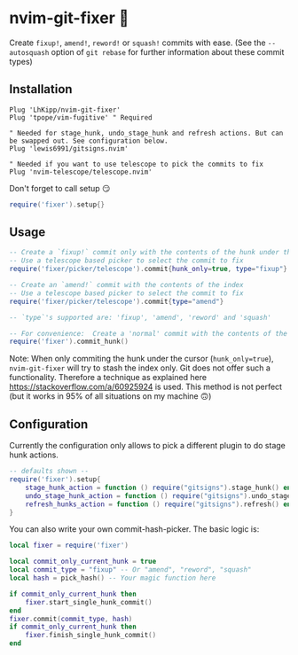 # nvim-git-fixer :wrench:

Create `fixup!`, `amend!`, `reword!` or `squash!` commits with ease. (See the `--autosquash` option of `git rebase` for further information about these commit types)

## Installation

```vim
Plug 'LhKipp/nvim-git-fixer'
Plug 'tpope/vim-fugitive' " Required

" Needed for stage_hunk, undo_stage_hunk and refresh actions. But can be swapped out. See configuration below.
Plug 'lewis6991/gitsigns.nvim'

" Needed if you want to use telescope to pick the commits to fix
Plug 'nvim-telescope/telescope.nvim'
```

Don't forget to call setup :smirk:
```lua
require('fixer').setup{}
```

## Usage

```lua
-- Create a `fixup!` commit only with the contents of the hunk under the cursor
-- Use a telescope based picker to select the commit to fix
require('fixer/picker/telescope').commit{hunk_only=true, type="fixup"} 

-- Create an `amend!` commit with the contents of the index
-- Use a telescope based picker to select the commit to fix
require('fixer/picker/telescope').commit{type="amend"}

-- `type`'s supported are: 'fixup', 'amend', 'reword' and 'squash'

-- For convenience:  Create a 'normal' commit with the contents of the hunk under the cursor
require('fixer').commit_hunk()
```

Note: When only commiting the hunk under the cursor (`hunk_only=true`), `nvim-git-fixer` will try to stash the index only. Git does not offer such a functionality. Therefore a technique as explained here https://stackoverflow.com/a/60925924 is used. This method is not perfect (but it works in 95% of all situations on my machine :upside_down_face:)

## Configuration
Currently the configuration only allows to pick a different plugin to do stage hunk actions.
```lua
-- defaults shown --
require('fixer').setup{
    stage_hunk_action = function () require("gitsigns").stage_hunk() end,
    undo_stage_hunk_action = function () require("gitsigns").undo_stage_hunk() end,
    refresh_hunks_action = function () require("gitsigns").refresh() end,
}
```

You can also write your own commit-hash-picker. The basic logic is:
```lua
local fixer = require('fixer')

local commit_only_current_hunk = true
local commit_type = "fixup" -- Or "amend", "reword", "squash"
local hash = pick_hash() -- Your magic function here

if commit_only_current_hunk then
    fixer.start_single_hunk_commit()
end
fixer.commit(commit_type, hash)
if commit_only_current_hunk then
    fixer.finish_single_hunk_commit()
end
```
